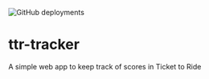 ![GitHub deployments](https://img.shields.io/github/deployments/ajs256/ttr-tracker/github-pages?label=deployment)
# ttr-tracker
A simple web app to keep track of scores in Ticket to Ride
